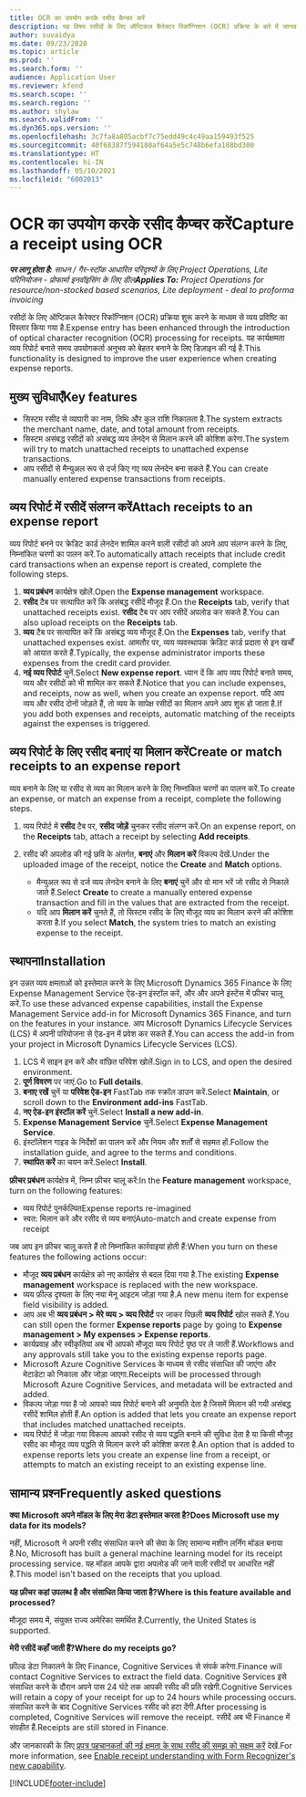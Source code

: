 ```yaml
---
title: OCR का उपयोग करके रसीद कैप्चर करें
description: यह विषय रसीदों के लिए ऑप्टिकल कैरेक्टर रिकॉग्निशन (OCR) प्रक्रिया के बारे में जानकारी देता है.
author: suvaidya
ms.date: 09/23/2020
ms.topic: article
ms.prod: ''
ms.search.form: ''
audience: Application User
ms.reviewer: kfend
ms.search.scope: ''
ms.search.region: ''
ms.author: shylaw
ms.search.validFrom: ''
ms.dyn365.ops.version: ''
ms.openlocfilehash: 3c7fa8a805acbf7c75edd49c4c49aa159493f525
ms.sourcegitcommit: 40f68387f594180af64a5e5c748b6efa188bd300
ms.translationtype: HT
ms.contentlocale: hi-IN
ms.lasthandoff: 05/10/2021
ms.locfileid: "6002013"
---
```

# <a name="capture-a-receipt-using-ocr"></a><span data-ttu-id="88d9a-103">OCR का उपयोग करके रसीद कैप्चर करें</span><span class="sxs-lookup"><span data-stu-id="88d9a-103">Capture a receipt using OCR</span></span>

<span data-ttu-id="88d9a-104">_**पर लागू होता है:** साधन / गैर-स्टॉक आधारित परिदृश्यों के लिए Project Operations, Lite परिनियोजन - प्रोफार्मा इनवॉइसिंग के लिए डील_</span><span class="sxs-lookup"><span data-stu-id="88d9a-104">_**Applies To:** Project Operations for resource/non-stocked based scenarios, Lite deployment - deal to proforma invoicing_</span></span>

<span data-ttu-id="88d9a-105">रसीदों के लिए ऑप्टिकल कैरेक्टर रिकॉग्निशन (OCR) प्रक्रिया शुरू करने के माध्यम से व्यय प्रविष्टि का विस्तार किया गया है.</span><span class="sxs-lookup"><span data-stu-id="88d9a-105">Expense entry has been enhanced through the introduction of optical character recognition (OCR) processing for receipts.</span></span> <span data-ttu-id="88d9a-106">यह कार्यक्षमता व्यय रिपोर्ट बनाते समय उपयोगकर्ता अनुभव को बेहतर बनाने के लिए डिज़ाइन की गई है.</span><span class="sxs-lookup"><span data-stu-id="88d9a-106">This functionality is designed to improve the user experience when creating expense reports.</span></span>

## <a name="key-features"></a><span data-ttu-id="88d9a-107">मुख्य सुविधाएँ</span><span class="sxs-lookup"><span data-stu-id="88d9a-107">Key features</span></span>

- <span data-ttu-id="88d9a-108">सिस्टम रसीद से व्यापारी का नाम, तिथि और कुल राशि निकालता है.</span><span class="sxs-lookup"><span data-stu-id="88d9a-108">The system extracts the merchant name, date, and total amount from receipts.</span></span>
- <span data-ttu-id="88d9a-109">सिस्टम असंबद्ध रसीदों को असंबद्ध व्यय लेनदेन से मिलान करने की कोशिश करेगा.</span><span class="sxs-lookup"><span data-stu-id="88d9a-109">The system will try to match unattached receipts to unattached expense transactions.</span></span>
- <span data-ttu-id="88d9a-110">आप रसीदों से मैन्युअल रूप से दर्ज किए गए व्यय लेनदेन बना सकते हैं.</span><span class="sxs-lookup"><span data-stu-id="88d9a-110">You can create manually entered expense transactions from receipts.</span></span>

## <a name="attach-receipts-to-an-expense-report"></a><span data-ttu-id="88d9a-111">व्यय रिपोर्ट में रसीदें संलग्न करें</span><span class="sxs-lookup"><span data-stu-id="88d9a-111">Attach receipts to an expense report</span></span>

<span data-ttu-id="88d9a-112">व्यय रिपोर्ट बनने पर क्रेडिट कार्ड लेनदेन शामिल करने वाली रसीदों को अपने आप संलग्न करने के लिए, निम्नांकित चरणों का पालन करें.</span><span class="sxs-lookup"><span data-stu-id="88d9a-112">To automatically attach receipts that include credit card transactions when an expense report is created, complete the following steps.</span></span>

  1. <span data-ttu-id="88d9a-113">**व्यय प्रबंधन** कार्यक्षेत्र खोलें.</span><span class="sxs-lookup"><span data-stu-id="88d9a-113">Open the **Expense management** workspace.</span></span>
  2. <span data-ttu-id="88d9a-114">**रसीद** टैब पर सत्यापित करें कि असंबद्ध रसीदें मौजूद हैं.</span><span class="sxs-lookup"><span data-stu-id="88d9a-114">On the **Receipts** tab, verify that unattached receipts exist.</span></span> <span data-ttu-id="88d9a-115">**रसीद** टैब पर आप रसीदें अपलोड कर सकते हैं.</span><span class="sxs-lookup"><span data-stu-id="88d9a-115">You can also upload receipts on the **Receipts** tab.</span></span>
  3. <span data-ttu-id="88d9a-116">**व्यय** टैब पर सत्यापित करें कि असंबद्ध व्यय मौजूद हैं.</span><span class="sxs-lookup"><span data-stu-id="88d9a-116">On the **Expenses** tab, verify that unattached expenses exist.</span></span> <span data-ttu-id="88d9a-117">आमतौर पर, व्यय व्यवस्थापक क्रेडिट कार्ड प्रदाता से इन खर्चों को आयात करते हैं.</span><span class="sxs-lookup"><span data-stu-id="88d9a-117">Typically, the expense administrator imports these expenses from the credit card provider.</span></span>
  4. <span data-ttu-id="88d9a-118">**नई व्यय रिपोर्ट** चुनें.</span><span class="sxs-lookup"><span data-stu-id="88d9a-118">Select **New expense report**.</span></span> <span data-ttu-id="88d9a-119">ध्यान दें कि आप व्यय रिपोर्ट बनाते समय, व्यय और रसीदों को भी शामिल कर सकते हैं.</span><span class="sxs-lookup"><span data-stu-id="88d9a-119">Notice that you can include expenses, and receipts, now as well, when you create an expense report.</span></span> <span data-ttu-id="88d9a-120">यदि आप व्यय और रसीद दोनों जोड़ते हैं, तो व्यय के सापेक्ष रसीदों का मिलान अपने आप शुरू हो जाता है.</span><span class="sxs-lookup"><span data-stu-id="88d9a-120">If you add both expenses and receipts, automatic matching of the receipts against the expenses is triggered.</span></span>

## <a name="create-or-match-receipts-to-an-expense-report"></a><span data-ttu-id="88d9a-121">व्यय रिपोर्ट के लिए रसीद बनाएं या मिलान करें</span><span class="sxs-lookup"><span data-stu-id="88d9a-121">Create or match receipts to an expense report</span></span>
<span data-ttu-id="88d9a-122">व्यय बनाने के लिए या रसीद से व्यय का मिलान करने के लिए निम्नांकित चरणों का पालन करें.</span><span class="sxs-lookup"><span data-stu-id="88d9a-122">To create an expense, or match an expense from a receipt, complete the following steps.</span></span>

  1. <span data-ttu-id="88d9a-123">व्यय रिपोर्ट में **रसीद** टैब पर, **रसीद जोड़ें** चुनकर रसीद संलग्न करें.</span><span class="sxs-lookup"><span data-stu-id="88d9a-123">On an expense report, on the **Receipts** tab, attach a receipt by selecting **Add receipts**.</span></span>
  2. <span data-ttu-id="88d9a-124">रसीद की अपलोड की गई छवि के अंतर्गत, **बनाएं** और **मिलान करें** विकल्प देखें.</span><span class="sxs-lookup"><span data-stu-id="88d9a-124">Under the uploaded image of the receipt, notice the **Create** and **Match** options.</span></span>

      - <span data-ttu-id="88d9a-125">मैन्युअल रूप से दर्ज व्यय लेनदेन बनाने के लिए **बनाएं** चुनें और वो मान भरें जो रसीद से निकाले जाते हैं.</span><span class="sxs-lookup"><span data-stu-id="88d9a-125">Select **Create** to create a manually entered expense transaction and fill in the values that are extracted from the receipt.</span></span>
      - <span data-ttu-id="88d9a-126">यदि आप **मिलान करें** चुनते हैं, तो सिस्टम रसीद के लिए मौजूद व्यय का मिलान करने की कोशिश करता है.</span><span class="sxs-lookup"><span data-stu-id="88d9a-126">If you select **Match**, the system tries to match an existing expense to the receipt.</span></span>

## <a name="installation"></a><span data-ttu-id="88d9a-127">स्थापना</span><span class="sxs-lookup"><span data-stu-id="88d9a-127">Installation</span></span>

<span data-ttu-id="88d9a-128">इन उन्नत व्यय क्षमताओं को इस्तेमाल करने के लिए Microsoft Dynamics 365 Finance के लिए Expense Management Service ऐड-इन इंस्टॉल करें, और और अपने इंस्टेंस में फ़ीचर चालू करें.</span><span class="sxs-lookup"><span data-stu-id="88d9a-128">To use these advanced expense capabilities, install the Expense Management Service add-in for Microsoft Dynamics 365 Finance, and turn on the features in your instance.</span></span> <span data-ttu-id="88d9a-129">आप Microsoft Dynamics Lifecycle Services (LCS) में अपनी परियोजना से ऐड-इन में प्रवेश कर सकते हैं.</span><span class="sxs-lookup"><span data-stu-id="88d9a-129">You can access the add-in from your project in Microsoft Dynamics Lifecycle Services (LCS).</span></span>

1. <span data-ttu-id="88d9a-130">LCS में साइन इन करें और वांछित परिवेश खोलें.</span><span class="sxs-lookup"><span data-stu-id="88d9a-130">Sign in to LCS, and open the desired environment.</span></span>
2. <span data-ttu-id="88d9a-131">**पूर्ण विवरण** पर जाएं.</span><span class="sxs-lookup"><span data-stu-id="88d9a-131">Go to **Full details**.</span></span>
3. <span data-ttu-id="88d9a-132">**बनाए रखें** चुनें या **परिवेश ऐड-इन** FastTab तक स्क्रॉल डाउन करें.</span><span class="sxs-lookup"><span data-stu-id="88d9a-132">Select **Maintain**, or scroll down to the **Environment add-ins** FastTab.</span></span>
4. <span data-ttu-id="88d9a-133">**नए ऐड-इन इंस्टॉल करें** चुनें.</span><span class="sxs-lookup"><span data-stu-id="88d9a-133">Select **Install a new add-in**.</span></span>
5. <span data-ttu-id="88d9a-134">**Expense Management Service** चुनें.</span><span class="sxs-lookup"><span data-stu-id="88d9a-134">Select **Expense Management Service**.</span></span>
6. <span data-ttu-id="88d9a-135">इंस्टॉलेशन गाइड के निर्देशों का पालन करें और नियम और शर्तों से सहमत हों.</span><span class="sxs-lookup"><span data-stu-id="88d9a-135">Follow the installation guide, and agree to the terms and conditions.</span></span>
7. <span data-ttu-id="88d9a-136">**स्थापित करें** का चयन करें.</span><span class="sxs-lookup"><span data-stu-id="88d9a-136">Select **Install**.</span></span>

<span data-ttu-id="88d9a-137">**फ़ीचर प्रबंधन** कार्यक्षेत्र में, निम्न फ़ीचर चालू करें:</span><span class="sxs-lookup"><span data-stu-id="88d9a-137">In the **Feature management** workspace, turn on the following features:</span></span>

- <span data-ttu-id="88d9a-138">व्यय रिपोर्ट पुनर्कल्पित</span><span class="sxs-lookup"><span data-stu-id="88d9a-138">Expense reports re-imagined</span></span>
- <span data-ttu-id="88d9a-139">स्वत: मिलान करे और रसीद से व्यय बनाएं</span><span class="sxs-lookup"><span data-stu-id="88d9a-139">Auto-match and create expense from receipt</span></span>

<span data-ttu-id="88d9a-140">जब आप इन फ़ीचर चालू करते हैं तो निम्नांकित कार्रवाइयां होती हैं:</span><span class="sxs-lookup"><span data-stu-id="88d9a-140">When you turn on these features the following actions occur:</span></span>

- <span data-ttu-id="88d9a-141">मौजूद **व्यय प्रबंधन** कार्यक्षेत्र को नए कार्यक्षेत्र से बदल दिया गया है.</span><span class="sxs-lookup"><span data-stu-id="88d9a-141">The existing **Expense management** workspace is replaced with the new workspace.</span></span>
- <span data-ttu-id="88d9a-142">व्यय फ़ील्ड दृश्यता के लिए नया मेनू आइटम जोड़ा गया है.</span><span class="sxs-lookup"><span data-stu-id="88d9a-142">A new menu item for expense field visibility is added.</span></span>
- <span data-ttu-id="88d9a-143">आप अब भी **व्यय प्रबंधन > मेरे व्यय > व्यय रिपोर्ट** पर जाकर पिछली **व्यय रिपोर्ट** खोल सकते हैं.</span><span class="sxs-lookup"><span data-stu-id="88d9a-143">You can still open the former **Expense reports** page by going to **Expense management > My expenses > Expense reports**.</span></span>
- <span data-ttu-id="88d9a-144">कार्यप्रवाह और स्वीकृतियां अब भी आपको मौजूदा व्यय रिपोर्ट पृष्ठ पर ले जाती हैं.</span><span class="sxs-lookup"><span data-stu-id="88d9a-144">Workflows and any approvals still take you to the existing expense reports page.</span></span>
- <span data-ttu-id="88d9a-145">Microsoft Azure Cognitive Services के माध्यम से रसीद संसाधित की जाएंगा और मेटाडेटा को निकाला और जोड़ा जाएगा.</span><span class="sxs-lookup"><span data-stu-id="88d9a-145">Receipts will be processed through Microsoft Azure Cognitive Services, and metadata will be extracted and added.</span></span>
- <span data-ttu-id="88d9a-146">विकल्प जोड़ा गया है जो आपको व्यय रिपोर्ट बनाने की अनुमति देता है जिसमें मिलान की गयी असंबद्ध रसीदें शामिल होती हैं.</span><span class="sxs-lookup"><span data-stu-id="88d9a-146">An option is added that lets you create an expense report that includes matched unattached receipts.</span></span>
- <span data-ttu-id="88d9a-147">व्यय रिपोर्ट में जोड़ा गया विकल्प आपको रसीद से व्यय पद्धति बनाने की सुविधा देता है या किसी मौजूद रसीद का मौजूद व्यय पद्धति से मिलान करने की कोशिश करता है.</span><span class="sxs-lookup"><span data-stu-id="88d9a-147">An option that is added to expense reports lets you create an expense line from a receipt, or attempts to match an existing receipt to an existing expense line.</span></span>

## <a name="frequently-asked-questions"></a><span data-ttu-id="88d9a-148">सामान्य प्रश्‍न</span><span class="sxs-lookup"><span data-stu-id="88d9a-148">Frequently asked questions</span></span>

<span data-ttu-id="88d9a-149">**क्या Microsoft अपने मॉडल के लिए मेरा डेटा इस्तेमाल करता है?**</span><span class="sxs-lookup"><span data-stu-id="88d9a-149">**Does Microsoft use my data for its models?**</span></span>

<span data-ttu-id="88d9a-150">नहीं, Microsoft ने अपनी रसीद संसाधित करने की सेवा के लिए सामान्य मशीन लर्निंग मॉडल बनाया है.</span><span class="sxs-lookup"><span data-stu-id="88d9a-150">No, Microsoft has built a general machine learning model for its receipt processing service.</span></span> <span data-ttu-id="88d9a-151">यह मॉडल आपके द्वारा अपलोड की जाने वाली रसीदों पर आधारित नहीं है.</span><span class="sxs-lookup"><span data-stu-id="88d9a-151">This model isn't based on the receipts that you upload.</span></span>

<span data-ttu-id="88d9a-152">**यह फ़ीचर कहां उपलब्ध है और संसाधित किया जाता है?**</span><span class="sxs-lookup"><span data-stu-id="88d9a-152">**Where is this feature available and processed?**</span></span>

<span data-ttu-id="88d9a-153">मौजूदा समय में, संयुक्त राज्य अमेरिका समर्थित है.</span><span class="sxs-lookup"><span data-stu-id="88d9a-153">Currently, the United States is supported.</span></span>

<span data-ttu-id="88d9a-154">**मेरी रसीदें कहाँ जाती हैं?**</span><span class="sxs-lookup"><span data-stu-id="88d9a-154">**Where do my receipts go?**</span></span>

<span data-ttu-id="88d9a-155">फ़ील्ड डेटा निकालने के लिए Finance, Cognitive Services से संपर्क करेगा.</span><span class="sxs-lookup"><span data-stu-id="88d9a-155">Finance will contact Cognitive Services to extract the field data.</span></span> <span data-ttu-id="88d9a-156">Cognitive Services इसे संसाधित करने के दौरान अपने पास 24 घंटे तक आपकी रसीद की प्रति रखेगी.</span><span class="sxs-lookup"><span data-stu-id="88d9a-156">Cognitive Services will retain a copy of your receipt for up to 24 hours while processing occurs.</span></span> <span data-ttu-id="88d9a-157">संसाधित करने के बाद Cognitive Services रसीद को हटा देंगी.</span><span class="sxs-lookup"><span data-stu-id="88d9a-157">After processing is completed, Cognitive Services will remove the receipt.</span></span> <span data-ttu-id="88d9a-158">रसीदें अब भी Finance में संग्रहीत हैं.</span><span class="sxs-lookup"><span data-stu-id="88d9a-158">Receipts are still stored in Finance.</span></span>

<span data-ttu-id="88d9a-159">और जानकारकी के लिए [प्रपत्र पहचानकर्ता की नई क्षमता के साथ रसीद की समझ को सक्षम करें](https://azure.microsoft.com/blog/enable-receipt-understanding-with-form-recognizer-s-new-capability/) देखें.</span><span class="sxs-lookup"><span data-stu-id="88d9a-159">For more information, see [Enable receipt understanding with Form Recognizer's new capability](https://azure.microsoft.com/blog/enable-receipt-understanding-with-form-recognizer-s-new-capability/).</span></span>


[!INCLUDE[footer-include](../includes/footer-banner.md)]
